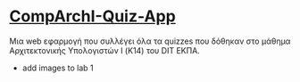 # [CompArchI-Quiz-App](https://comp-arch-1-quiz.netlify.app/)
Μια web εφαρμογή που συλλέγει όλα τα quizzes που δόθηκαν στο μάθημα Αρχιτεκτονικής Υπολογιστών I (Κ14) του DIT ΕΚΠΑ.

- add images to lab 1